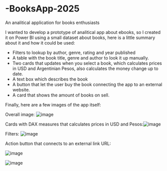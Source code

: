 # -BooksApp-2025
An analitical application for books enthusiasts

I wanted to develop a prototype of analitical app about ebooks, so I created it on Power BI using a small dataset about books, here is a little summary about it and how it could be used:
* Filters to lookup by author, genre, rating and year published
*  A table with the book title, genre and author to look it up manually.
*  Two cards that updates when you select a book, which calculates prices in USD and Argentinian Pesos, also calculates the money change up to date.
*  A text box which describes the book
*  A button that let the user buy the book connecting the app to an external website.
*  A card that shows the amount of books on sell.

Finally, here are a few images of the app itself:

Overall image: ![image](https://github.com/user-attachments/assets/48635cbb-c054-4a0b-852b-38af7eab6401)

Cards with DAX measures that calculates prices in USD and Pesos:![image](https://github.com/user-attachments/assets/d1dae437-7f0c-4ac1-a413-78282efea617)

Filters: ![image](https://github.com/user-attachments/assets/67056760-9b26-4edc-a422-70cac7af3f9e)

Action button that connects to an external link URL: 

![image](https://github.com/user-attachments/assets/66fa9239-d21a-4969-8ebd-83cc23a1cc2b)

![image](https://github.com/user-attachments/assets/e703777e-5d86-4f34-a61e-861aa4cc6d67)






